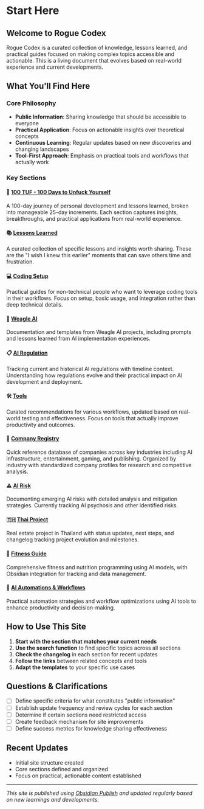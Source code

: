# Start Here

## Welcome to Rogue Codex

Rogue Codex is a curated collection of knowledge, lessons learned, and practical guides focused on making complex topics accessible and actionable. This is a living document that evolves based on real-world experience and current developments.

## What You'll Find Here

### Core Philosophy
- **Public Information**: Sharing knowledge that should be accessible to everyone
- **Practical Application**: Focus on actionable insights over theoretical concepts
- **Continuous Learning**: Regular updates based on new discoveries and changing landscapes
- **Tool-First Approach**: Emphasis on practical tools and workflows that actually work

### Key Sections

#### 🎯 [100 TUF - 100 Days to Unfuck Yourself](100%20TUF/README.md)
A 100-day journey of personal development and lessons learned, broken into manageable 25-day increments. Each section captures insights, breakthroughs, and practical applications from real-world experience.

#### 📚 [Lessons Learned](Lessons%20Learned/README.md)
A curated collection of specific lessons and insights worth sharing. These are the "I wish I knew this earlier" moments that can save others time and frustration.

#### 💻 [Coding Setup](Coding%20Setup/README.md)
Practical guides for non-technical people who want to leverage coding tools in their workflows. Focus on setup, basic usage, and integration rather than deep technical details.

#### 🤖 [Weagle AI](Weagle%20AI/README.md)
Documentation and templates from Weagle AI projects, including prompts and lessons learned from AI implementation experiences.

#### 📋 [AI Regulation](AI%20Regulation/README.md)
Tracking current and historical AI regulations with timeline context. Understanding how regulations evolve and their practical impact on AI development and deployment.

#### 🛠️ [Tools](Tools/README.md)
Curated recommendations for various workflows, updated based on real-world testing and effectiveness. Focus on tools that actually improve productivity and outcomes.

#### 🏢 [Company Registry](Company%20Registry/README.md)
Quick reference database of companies across key industries including AI infrastructure, entertainment, gaming, and publishing. Organized by industry with standardized company profiles for research and competitive analysis.

#### ⚠️ [AI Risk](AI%20Risk/README.md)
Documenting emerging AI risks with detailed analysis and mitigation strategies. Currently tracking AI psychosis and other identified risks.

#### 🇹🇭 [Thai Project](Thai%20Project/README.md)
Real estate project in Thailand with status updates, next steps, and changelog tracking project evolution and milestones.

#### 💪 [Fitness Guide](Fitness%20Guide/README.md)
Comprehensive fitness and nutrition programming using AI models, with Obsidian integration for tracking and data management.

#### 🔄 [AI Automations & Workflows](AI%20Automations/README.md)
Practical automation strategies and workflow optimizations using AI tools to enhance productivity and decision-making.

## How to Use This Site

1. **Start with the section that matches your current needs**
2. **Use the search function** to find specific topics across all sections
3. **Check the changelog** in each section for recent updates
4. **Follow the links** between related concepts and tools
5. **Adapt the templates** to your specific use cases

## Questions & Clarifications

- [ ] Define specific criteria for what constitutes "public information"
- [ ] Establish update frequency and review cycles for each section
- [ ] Determine if certain sections need restricted access
- [ ] Create feedback mechanism for site improvements
- [ ] Define success metrics for knowledge sharing effectiveness

## Recent Updates

- Initial site structure created
- Core sections defined and organized
- Focus on practical, actionable content established

---

*This site is published using [Obsidian Publish](https://obsidian.md/publish) and updated regularly based on new learnings and developments.* 